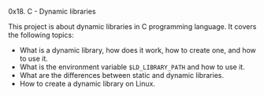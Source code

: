 0x18. C - Dynamic libraries

This project is about dynamic libraries in C programming language. It covers the following topics:
- What is a dynamic library, how does it work, how to create one, and how to use it.
- What is the environment variable `$LD_LIBRARY_PATH` and how to use it.
- What are the differences between static and dynamic libraries.
- How to create a dynamic library on Linux.
